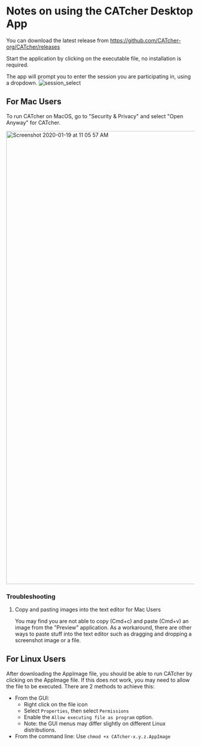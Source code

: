 # Notes on using the CATcher Desktop App

You can download the latest release from https://github.com/CATcher-org/CATcher/releases

Start the application by clicking on the executable file, no installation is required.

The app will prompt you to enter the session you are participating in, using a dropdown.
![session_select](https://imgur.com/nBOy7zH.png)

## For Mac Users
To run CATcher on MacOS, go to "Security & Privacy" and select "Open Anyway" for CATcher.

<img width="1208" alt="Screenshot 2020-01-19 at 11 05 57 AM" src="https://user-images.githubusercontent.com/22557857/72704060-90461f00-3b92-11ea-97ad-5d8fbbbd5bf0.png">

### Troubleshooting
1. Copy and pasting images into the text editor for Mac Users

    You may find you are not able to copy (Cmd+c) and paste (Cmd+v) an image from the "Preview" application. As a workaround,     there are other ways to paste stuff into the text editor such as dragging and dropping a screenshot image or a file.

## For Linux Users
After downloading the AppImage file, you should be able to run CATcher by clicking on the
AppImage file.
If this does not work, you may need to allow the file to be executed.
There are 2 methods to achieve this:
- From the GUI:
  - Right click on the file icon
  - Select `Properties`, then select `Permissions`
  - Enable the `Allow executing file as program` option. 
  - Note: the GUI menus may differ slightly on different Linux distributions.
- From the command line: Use `chmod +x CATcher-x.y.z.AppImage`
